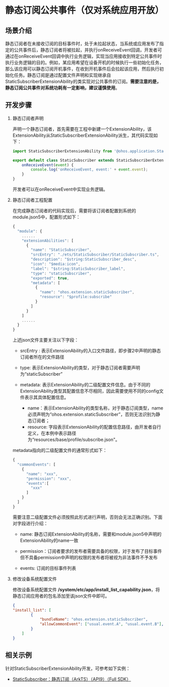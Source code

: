# 静态订阅公共事件（仅对系统应用开放）

## 场景介绍

静态订阅者在未接收订阅的目标事件时，处于未拉起状态，当系统或应用发布了指定的公共事件后，静态订阅者将被拉起，并执行onReceiveEvent回调，开发者可通过在onReceiveEvent回调中执行业务逻辑，实现当应用接收到特定公共事件时执行业务逻辑的目的。例如，某应用希望在设备开机的时候执行一些初始化任务，那么该应用可以静态订阅开机事件，在收到开机事件后会拉起该应用，然后执行初始化任务。静态订阅是通过配置文件声明和实现继承自StaticSubscriberExtensionAbility的类实现对公共事件的订阅。**需要注意的是，静态订阅公共事件对系统功耗有一定影响，建议谨慎使用**。

## 开发步骤

1. 静态订阅者声明

   声明一个静态订阅者，首先需要在工程中新建一个ExtensionAbility，该ExtensionAbility从StaticSubscriberExtensionAbility派生，其代码实现如下：

   ```ts
   import StaticSubscriberExtensionAbility from '@ohos.application.StaticSubscriberExtensionAbility'
   
   export default class StaticSubscriber extends StaticSubscriberExtensionAbility {
       onReceiveEvent(event) {
           console.log('onReceiveEvent, event:' + event.event);
       }
   }
   ```

   开发者可以在onReceiveEvent中实现业务逻辑。

2. 静态订阅者工程配置

   在完成静态订阅者的代码实现后，需要将该订阅者配置到系统的module.json5中，配置形式如下：

   ```ts
   {
     "module": {
       ......
       "extensionAbilities": [
         {
           "name": "StaticSubscriber",
           "srcEntry": "./ets/StaticSubscriber/StaticSubscriber.ts",
           "description": "$string:StaticSubscriber_desc",
           "icon": "$media:icon",
           "label": "$string:StaticSubscriber_label",
           "type": "staticSubscriber",
           "exported": true,
           "metadata": [
             {
               "name": "ohos.extension.staticSubscriber",
               "resource": "$profile:subscribe"
             }
           ]
         }
       ]
       ......
     }
   }
   ```

   上述json文件主要关注以下字段：

   - srcEntry : 表示ExtensionAbility的入口文件路径，即步骤2中声明的静态订阅者所在的文件路径

   - type: 表示ExtensionAbility的类型，对于静态订阅者需要声明为“staticSubscriber”

   - metadata: 表示ExtensionAbility的二级配置文件信息。由于不同的ExtensionAbility类型其配置信息不尽相同，因此需要使用不同的config文件表示其具体配置信息。
        - name：表示ExtensionAbility的类型名称，对于静态订阅类型，name必须声明为“ohos.extension.staticSubscriber”，否则无法识别为静态订阅者；
        - resource: 字段表示ExtensionAbility的配置信息路径，由开发者自行定义，在本例中表示路径为“resources/base/profile/subscribe.json"。

   metadata指向的二级配置文件的通常形式如下：

   ```ts
   {
     "commonEvents": [
       {
         "name": "xxx",
         "permission": "xxx",
         "events":[
           "xxx"
         ]
       }
     ]
   }
   ```

   需要注意二级配置文件必须按照此形式进行声明，否则会无法正确识别。下面对字段进行介绍：

   - name: 静态订阅ExtensionAbility的名称，需要和module.json5中声明的ExtensionAbility的name一致

   - permission：订阅者要求的发布者需要具备的权限，对于发布了目标事件但不具备permission中声明的权限的发布者将被视为非法事件不予发布

   - events: 订阅的目标事件列表

3. 修改设备系统配置文件

    修改设备系统配置文件 **/system/etc/app/install_list_capability.json**，将静态订阅应用者的包名添加至该json文件中即可。

    ```json
   {
    "install_list": [
            {
                "bundleName": "ohos.extension.staticSubscriber",
                "allowCommonEvent": ["usual.event.A", "usual.event.B"],
            }
        ]
    }
   ```
## 相关示例

针对StaticSubscriberExtensionAbility开发，可参考如下实例：

- [StaticSubscriber：静态订阅（ArkTS）（API9）（Full SDK）](https://gitee.com/openharmony/applications_app_samples/tree/master/code/SystemFeature/ApplicationModels/StaticSubscriber)

